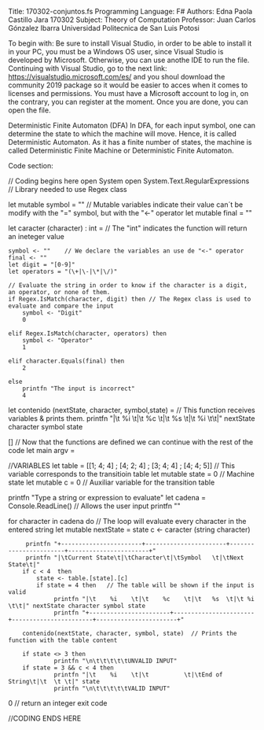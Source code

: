 Title: 170302-conjuntos.fs Programming Language: F\# Authors: Edna Paola
Castillo Jara 170302 Subject: Theory of Computation Professor: Juan
Carlos Gónzalez Ibarra Universidad Politecnica de San Luis Potosi

To begin with: Be sure to install Visual Studio, in order to be able to
install it in your PC, you must be a Windows OS user, since Visual
Studio is developed by Microsoft. Otherwise, you can use anothe IDE to
run the file. Continuing with Visual Studio, go to the next link:
https://visualstudio.microsoft.com/es/ and you shoul download the
community 2019 package so it would be easier to acces when it comes to
licenses and permissions. You must have a Microsoft account to log in,
on the contrary, you can register at the moment. Once you are done, you
can open the file.

Deterministic Finite Automaton (DFA) In DFA, for each input symbol, one
can determine the state to which the machine will move. Hence, it is
called Deterministic Automaton. As it has a finite number of states, the
machine is called Deterministic Finite Machine or Deterministic Finite
Automaton.

Code section:

// Coding begins here open System open System.Text.RegularExpressions //
Library needed to use Regex class

let mutable symbol = "" // Mutable variables indicate their value can´t
be modify with the "=" symbol, but with the "\<-" operator let mutable
final = ""

let caracter (character) : int = // The "int" indicates the function
will return an ineteger value

    symbol <- ""    // We declare the variables an use de "<-" operator
    final <- ""
    let digit = "[0-9]"
    let operators = "(\+|\-|\*|\/)"

    // Evaluate the string in order to know if the character is a digit, an operator, or none of them.
    if Regex.IsMatch(character, digit) then // The Regex class is used to evaluate and compare the input
        symbol <- "Digit"
        0 

    elif Regex.IsMatch(character, operators) then
        symbol <- "Operator"
        1 

    elif character.Equals(final) then 
        2

    else 
        printfn "The input is incorrect" 
        4
        

let contenido (nextState, character, symbol,state) = // This function
receives variables & prints them. printfn "|\t    %i \t|\t    %c
\t|\t   %s \t|\t %i \t\t|" nextState character symbol state

[<EntryPoint>] // Now that the functions are defined we can continue
with the rest of the code let main argv =

//VARIABLES let table = [[1; 4; 4] ; [4; 2; 4] ; [3; 4; 4] ; [4; 4; 5]]
// This variable corresponds to the transitioin table let mutable state
= 0 // Machine state let mutable c = 0 // Auxiliar variable for the
transition table

printfn "Type a string or expression to evaluate" let cadena =
Console.ReadLine() // Allows the user input printfn ""

for character in cadena do // The loop will evaluate every character in
the entered string let mutable nextState = state c \<- caracter (string
character)

         printfn "+-----------------------+-----------------------+-----------------------+-----------------------+"
         printfn "|\tCurrent State\t|\tCharacter\t|\tSymbol   \t|\tNext State\t|"
        if c < 4  then 
            state <- table.[state].[c]
            if state = 4 then   // The table will be shown if the input is valid
                 printfn "|\t    %i    \t|\t    %c    \t|\t   %s  \t|\t %i   \t\t|" nextState character symbol state
                 printfn "+-----------------------+-----------------------+-----------------------+-----------------------+"
            
        contenido(nextState, character, symbol, state)  // Prints the function with the table content

        if state <> 3 then 
                 printfn "\n\t\t\t\t\tUNVALID INPUT"
        if state = 3 && c < 4 then
                 printfn "|\t    %i    \t|\t          \t|\tEnd of String\t|\t  \t \t|" state
                 printfn "\n\t\t\t\t\tVALID INPUT"
            

0 // return an integer exit code

//CODING ENDS HERE

